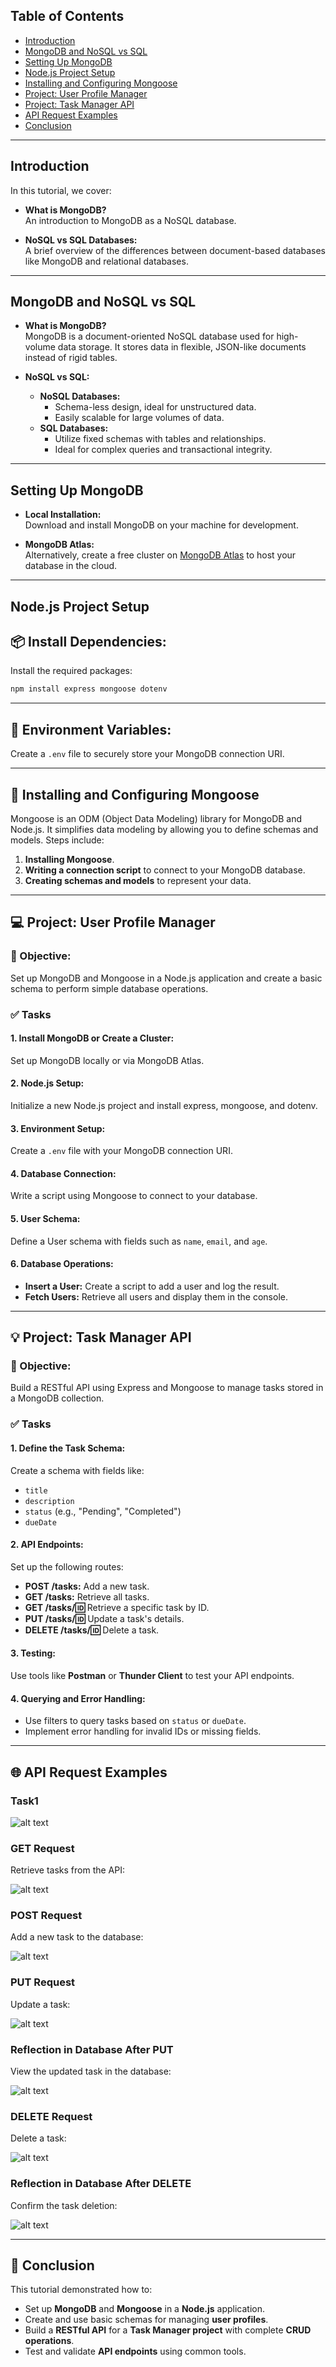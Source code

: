 

## Table of Contents

- [Introduction](#introduction)
- [MongoDB and NoSQL vs SQL](#mongodb-and-nosql-vs-sql)
- [Setting Up MongoDB](#setting-up-mongodb)
- [Node.js Project Setup](#nodejs-project-setup)
- [Installing and Configuring Mongoose](#installing-and-configuring-mongoose)
- [Project: User Profile Manager](#project-user-profile-manager)
- [Project: Task Manager API](#project-task-manager-api)
- [API Request Examples](#api-request-examples)
- [Conclusion](#conclusion)

---

## Introduction

In this tutorial, we cover:

- **What is MongoDB?**  
  An introduction to MongoDB as a NoSQL database.

- **NoSQL vs SQL Databases:**  
  A brief overview of the differences between document-based databases like MongoDB and relational databases.

---

## MongoDB and NoSQL vs SQL

- **What is MongoDB?**  
  MongoDB is a document-oriented NoSQL database used for high-volume data storage. It stores data in flexible, JSON-like documents instead of rigid tables.

- **NoSQL vs SQL:**  
  - **NoSQL Databases:**  
    - Schema-less design, ideal for unstructured data.
    - Easily scalable for large volumes of data.
  - **SQL Databases:**  
    - Utilize fixed schemas with tables and relationships.
    - Ideal for complex queries and transactional integrity.

---

## Setting Up MongoDB

- **Local Installation:**  
  Download and install MongoDB on your machine for development.

- **MongoDB Atlas:**  
  Alternatively, create a free cluster on [MongoDB Atlas](https://www.mongodb.com/cloud/atlas) to host your database in the cloud.

---

## Node.js Project Setup

## 📦 Install Dependencies:
Install the required packages:
```bash
npm install express mongoose dotenv
```

---

## 🔐 Environment Variables:
Create a `.env` file to securely store your MongoDB connection URI.

---

## 📁 Installing and Configuring Mongoose
Mongoose is an ODM (Object Data Modeling) library for MongoDB and Node.js. It simplifies data modeling by allowing you to define schemas and models. Steps include:

1. **Installing Mongoose**.
2. **Writing a connection script** to connect to your MongoDB database.
3. **Creating schemas and models** to represent your data.

---

## 💻 Project: User Profile Manager
### 🎯 Objective:
Set up MongoDB and Mongoose in a Node.js application and create a basic schema to perform simple database operations.

### ✅ Tasks

#### 1. **Install MongoDB or Create a Cluster:**
Set up MongoDB locally or via MongoDB Atlas.

#### 2. **Node.js Setup:**
Initialize a new Node.js project and install express, mongoose, and dotenv.

#### 3. **Environment Setup:**
Create a `.env` file with your MongoDB connection URI.

#### 4. **Database Connection:**
Write a script using Mongoose to connect to your database.

#### 5. **User Schema:**
Define a User schema with fields such as `name`, `email`, and `age`.

#### 6. **Database Operations:**
- **Insert a User:** Create a script to add a user and log the result.
- **Fetch Users:** Retrieve all users and display them in the console.

---

## 💡 Project: Task Manager API

### 🎯 Objective:
Build a RESTful API using Express and Mongoose to manage tasks stored in a MongoDB collection.

### ✅ Tasks

#### 1. **Define the Task Schema:**
Create a schema with fields like:
- `title`
- `description`
- `status` (e.g., "Pending", "Completed")
- `dueDate`

#### 2. **API Endpoints:**
Set up the following routes:
- **POST /tasks:** Add a new task.
- **GET /tasks:** Retrieve all tasks.
- **GET /tasks/:id:** Retrieve a specific task by ID.
- **PUT /tasks/:id:** Update a task's details.
- **DELETE /tasks/:id:** Delete a task.

#### 3. **Testing:**
Use tools like **Postman** or **Thunder Client** to test your API endpoints.

#### 4. **Querying and Error Handling:**
- Use filters to query tasks based on `status` or `dueDate`.
- Implement error handling for invalid IDs or missing fields.

---

## 🌐 API Request Examples

### **Task1**
![alt text](part1.png)

### **GET Request**
Retrieve tasks from the API:

![alt text](<get request.png>)

### **POST Request**
Add a new task to the database:

![alt text](<post request.png>)

### **PUT Request**
Update a task:

![alt text](<put request.png>)

### **Reflection in Database After PUT**
View the updated task in the database:

![alt text](<put request reflection in database.png>)

### **DELETE Request**
Delete a task:

![alt text](<delete request.png>)

### **Reflection in Database After DELETE**
Confirm the task deletion:

![alt text](<delete request reflect in database.png>)

---

## 🚀 Conclusion
This tutorial demonstrated how to:

- Set up **MongoDB** and **Mongoose** in a **Node.js** application.
- Create and use basic schemas for managing **user profiles**.
- Build a **RESTful API** for a **Task Manager project** with complete **CRUD operations**.
- Test and validate **API endpoints** using common tools.
